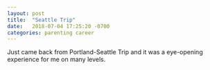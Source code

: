 ```yaml
---
layout: post
title:  "Seattle Trip"
date:   2018-07-04 17:25:20 -0700
categories: parenting career
---
```


Just came back from Portland-Seattle Trip and it was a eye-opening experience for me on many levels. 

